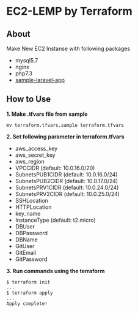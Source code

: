# **EC2-LEMP by Terraform**

## **About**

Make New EC2 Instanse with following packages
- mysql5.7
- nginx
- php7.3
- [sample-laravel-app](https://github.com/siwai0208/food-app)

## **How to Use**

**1. Make .tfvars file from sample**

    mv terraform.tfvars.sample terraform.tfvars

**2. Set following parameter in terraform.tfvars**

- aws_access_key
- aws_secret_key
- aws_region
- VPCCIDR (default: 10.0.16.0/20)
- SubnetsPUB1CIDR (default: 10.0.16.0/24)
- SubnetsPUB2CIDR (default: 10.0.17.0/24)
- SubnetsPRV1CIDR (default: 10.0.24.0/24)
- SubnetsPRV2CIDR (default: 10.0.25.0/24)
- SSHLocation
- HTTPLocation
- key_name
- InstanceType (default: t2.micro)
- DBUser
- DBPassword
- DBName
- GitUser
- GitEmail
- GitPassword

**3. Run commands using the terraform**

    $ terraform init
    ...
    $ terraform apply
    ...
    Apply complete!